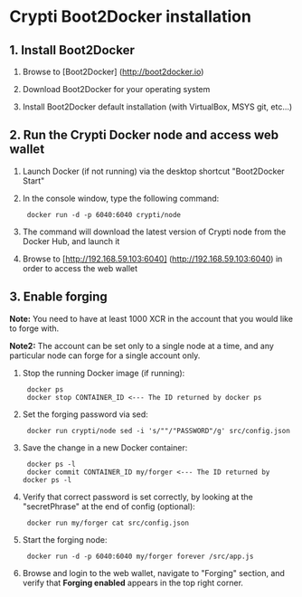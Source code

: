 # Crypti Boot2Docker installation

## 1. Install Boot2Docker

1. Browse to [Boot2Docker] (http://boot2docker.io)

2. Download Boot2Docker for your operating system

3. Install Boot2Docker default installation (with VirtualBox, MSYS git, etc...)


## 2. Run the Crypti Docker node and access web wallet

1. Launch Docker (if not running) via the desktop shortcut "Boot2Docker Start"

2. In the console window, type the following command:

        docker run -d -p 6040:6040 crypti/node
    
3. The command will download the latest version of Crypti node from the Docker Hub, and launch it

4. Browse to [http://192.168.59.103:6040] (http://192.168.59.103:6040) in order to access the web wallet


## 3. Enable forging

**Note:** You need to have at least 1000 XCR in the account that you would like to forge with.

**Note2:** The account can be set only to a single node at a time, and any particular node can forge for a single account only.

1. Stop the running Docker image (if running):

        docker ps
        docker stop CONTAINER_ID <--- The ID returned by docker ps

2. Set the forging password via sed:

        docker run crypti/node sed -i 's/""/"PASSWORD"/g' src/config.json
         
3. Save the change in a new Docker container:

        docker ps -l
        docker commit CONTAINER_ID my/forger <--- The ID returned by docker ps -l

3. Verify that correct password is set correctly, by looking at the "secretPhrase" at the end of config (optional):

        docker run my/forger cat src/config.json

4. Start the forging node:

        docker run -d -p 6040:6040 my/forger forever /src/app.js

8. Browse and login to the web wallet, navigate to "Forging" section, and verify that **Forging enabled** appears
in the top right corner.